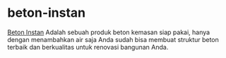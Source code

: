 # beton-instan
<a href="https://cdn.rawgit.com/tirtaalam/beton-instan/b2234fd2/beton-instan.html">Beton Instan</a> Adalah sebuah produk beton kemasan siap pakai, hanya dengan menambahkan air saja Anda sudah bisa membuat struktur beton terbaik dan berkualitas untuk renovasi bangunan Anda.

